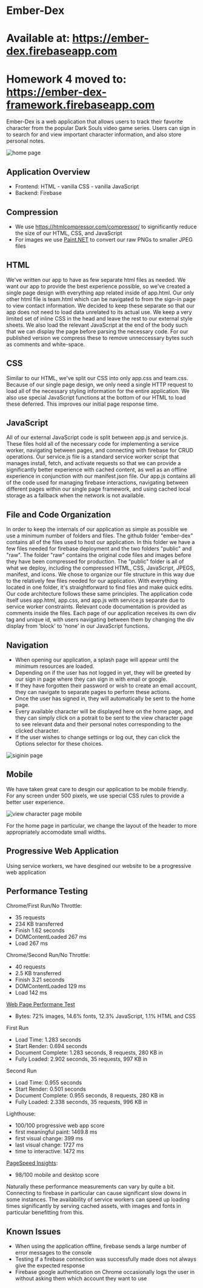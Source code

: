 # Ember-Dex
# Available at: https://ember-dex.firebaseapp.com
# Homework 4 moved to: https://ember-dex-framework.firebaseapp.com
Ember-Dex is a web application that allows users to track their favorite character from the popular Dark Souls video game series. Users can sign in to search for and view important character information, and also store personal notes.

![home page](/screenshots/home-page.png)

## Application Overview
* Frontend: HTML - vanilla CSS - vanilla JavaScript
* Backend: Firebase

## Compression
* We use https://htmlcompressor.com/compressor/ to significantly reduce the size of our HTML, CSS, and JavaScript
* For images we use [Paint.NET](http://www.getpaint.net/index.html) to convert our raw PNGs to smaller JPEG files

## HTML
We've written our app to have as few separate html files as needed. We want our app to provide the best experience possible, so we've created a single page design with everything app related inside of app.html. Our only other html file is team.html which can be navigated to from the sign-in page to view contact information. We decided to keep these separate so that our app does not need to load data unrelated to its actual use. We keep a very limited set of inline CSS in the head and leave the rest to our external style sheets. We also load the relevant JavaScript at the end of the body such that we can display the page before parsing the necessary code. For our published version we compress these to remove unneccessary bytes such as comments and white-space.

## CSS
Similar to our HTML, we've split our CSS into only app.css and team.css. Because of our single page design, we only need a single HTTP request to load all of the necessary styling information for the entire application. We also use special JavaScript functions at the bottom of our HTML to load these deferred. This improves our initial page response time.

## JavaScript
All of our external JavaScript code is split between app.js and service.js. These files hold all of the necessary  code for implementing a service worker, navigating between pages, and connecting with firebase for CRUD operations. Our service.js file is a standard service worker script that manages install, fetch, and activate requests so that we can provide a significantly better experience with cached content, as well as an offline experience in conjunction with our manifest.json file. Our app.js contains all of the code used for managing firebase interactions, navigating between  different pages within our single page framework, and using cached local storage as a fallback when the network is not available.

## File and Code Organization 
In order to keep the internals of our application as simple as possible we use a minimum number of folders and files. The github folder "ember-dex" contains all of the files used to host our application. In this folder we have a few files needed for firebase deployment and the two folders "public" and "raw". The folder "raw" contains the original code files and images before they have been compressed for production. The "public" folder is all of what we deploy, including the compressed HTML, CSS, JavaScript, JPEGS, manifest, and icons. We chose to organize our file structure in this way due to the relatively few files needed for our application. With everything located in one folder, it's straightforward to find files and make quick edits. Our code architecture follows these same principles. The application code itself uses app.html, app.css, and app.js with service.js separate due to service worker constraints. Relevant code documentation is provided as comments inside the files. Each page of our application receives its own div tag and unique id, with users navigating between them by changing the div display from 'block' to 'none' in our JavaScript functions.  

## Navigation
* When opening our application, a splash page will appear until the minimum resources are loaded.
* Depending on if the user has not logged in yet, they will be greeted by our sign in page where they can sign in with email or google.
* If they have forgotten their password or wish to create an email account, they can navigate to separate pages to perform these actions.
* Once the user has signed in, they will automatically be sent to the home page.
* Every available character will be displayed here on the home page, and they can simply click on a potrait to be sent to the view character page to see relevant data and their personal notes corresponding to the clicked character.
* If the user wishes to change settings or log out, they can click the Options selector for these choices.

![siginin page](/screenshots/signin-page.png)

## Mobile
We have taken great care to desgin our application to be mobile friendly. For any screen under 500 pixels, we use special CSS rules to provide a better user experience.

![view character page mobile](/screenshots/view-character-page-mobile.png)

For the home page in particular, we change the layout of the header to more appropriately accomodate small widths.

## Progressive Web Application
Using service workers, we have desgined our website to be a progressive web application

## Performance Testing
Chrome/First Run/No Throttle:
* 35 requests
* 234 KB transferred
* Finish 1.62 seconds
* DOMContentLoaded 267 ms
* Load 267 ms

Chrome/Second Run/No Throttle:
* 40 requests
* 2.5 KB transferred
* Finish 3.21 seconds
* DOMContentLoaded 129 ms
* Load 142 ms

[Web Page Performane Test](https://www.webpagetest.org)
* Bytes: 72% images, 14.6% fonts, 12.3% JavaScript, 1.1% HTML and CSS

First Run
* Load Time: 1.283 seconds
* Start Render: 0.694 seconds
* Document Complete: 1.283 seconds, 8 requests, 280 KB in
* Fully Loaded: 2.902 seconds,  35 requests, 997 KB in

Second Run
* Load Time: 0.955 seconds
* Start Render: 0.501 seconds
* Document Complete: 0.955 seconds, 8 requests, 280 KB in
* Fully Loaded: 2.338 seconds,  35 requests, 996 KB in

Lighthouse:
* 100/100 progressive web app score
* first meaningful paint: 1469.8 ms
* first visual change: 399 ms
* last visual change: 1727 ms
* time to interactive: 1472 ms

[PageSpeed Insights](https://developers.google.com/speed/pagespeed/insights/):
* 98/100 mobile and desktop score

Naturally these performance measurements can vary by quite a bit. Connecting to firebase in particular can cause significant slow downs in some instances. The availability of service workers can speed up loading times significantly by serving cached assets, with images and fonts in particular benefitting from this.

## Known Issues
* When using the application offline, firebase sends a large number of error messages to the console
* Testing if a firebase connection was successfully made does not always give the expected response
* Firebase google authentication on Chrome occasionally logs the user in without asking them which account they want to use
